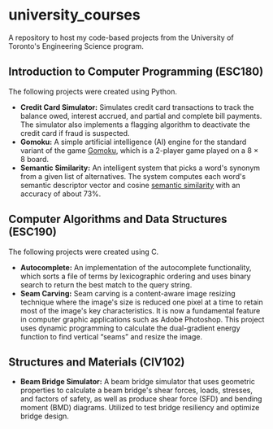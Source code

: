 # university_courses
A repository to host my code-based projects from the University of Toronto's Engineering Science program.

## Introduction to Computer Programming (ESC180)
The following projects were created using Python.
- **Credit Card Simulator:** Simulates credit card transactions to track the balance owed, interest accrued, and partial and complete bill payments. The simulator also implements a flagging algorithm to deactivate the credit card if fraud is suspected.
- **Gomoku:** A simple artificial intelligence (AI) engine for the standard variant of the game [Gomoku](http://en.wikipedia.org/wiki/Gomoku), which is a 2-player game played on a 8 × 8 board.
- **Semantic Similarity:** An intelligent system that picks a word's synonym from a given list of alternatives. The system computes each word's semantic descriptor vector and cosine [semantic similarity](https://en.wikipedia.org/wiki/Semantic_similarity) with an accuracy of about 73%.

## Computer Algorithms and Data Structures (ESC190)
The following projects were created using C.
- **Autocomplete:** An implementation of the autocomplete functionality, which sorts a file of terms by lexicographic ordering and uses binary search to return the best match to the query string.
- **Seam Carving:** Seam carving is a content-aware image resizing technique where the image's size is reduced one pixel at a time to retain most of the image's key characteristics. It is now a fundamental feature in computer graphic applications such as Adobe Photoshop. This project uses dynamic programming to calculate the dual-gradient energy function to find vertical “seams” and resize the image.

## Structures and Materials (CIV102)
- **Beam Bridge Simulator:** A beam bridge simulator that uses geometric properties to calculate a beam bridge's shear forces, loads, stresses, and factors of safety, as well as produce shear force (SFD) and bending moment (BMD) diagrams. Utilized to test bridge resiliency and optimize bridge design.
